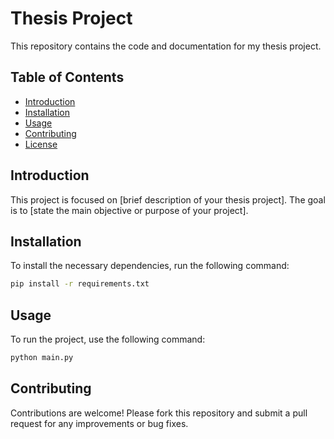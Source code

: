 # Thesis Project

This repository contains the code and documentation for my thesis project.

## Table of Contents
- [Introduction](#introduction)
- [Installation](#installation)
- [Usage](#usage)
- [Contributing](#contributing)
- [License](#license)

## Introduction
This project is focused on [brief description of your thesis project]. The goal is to [state the main objective or purpose of your project].

## Installation
To install the necessary dependencies, run the following command:
```bash
pip install -r requirements.txt
```

## Usage
To run the project, use the following command:
```bash
python main.py
```

## Contributing
Contributions are welcome! Please fork this repository and submit a pull request for any improvements or bug fixes.